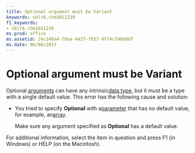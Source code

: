 ```yaml
---
title: Optional argument must be Variant
keywords: vblr6.chm1011239
f1_keywords:
- vblr6.chm1011239
ms.prod: office
ms.assetid: 24c249a4-f0aa-4437-fb57-9f74c748dddf
ms.date: 06/08/2017
---
```



# Optional argument must be Variant

Optional [arguments](../../Glossary/vbe-glossary.md) can have any intrinsic[data type](../../Glossary/vbe-glossary.md), but it must be a type with a single default value. This error has the following cause and solution:



- You tried to specify  **Optional** with a[parameter](../../Glossary/vbe-glossary.md) that has no default value, for example, an[array](../../Glossary/vbe-glossary.md).
    
    Make sure any argument specified as  **Optional** has a default value.
    

For additional information, select the item in question and press F1 (in Windows) or HELP (on the Macintosh).

